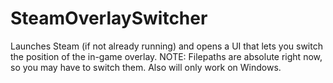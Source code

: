 # SteamOverlaySwitcher
Launches Steam (if not already running) and opens a UI that lets you switch the position of the in-game overlay. NOTE: Filepaths are absolute right now, so you may have to switch them. Also will only work on Windows.
